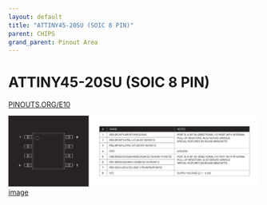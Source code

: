 ```yaml
---
layout: default
title: "ATTINY45-20SU (SOIC 8 PIN)"
parent: CHIPS
grand_parent: Pinout Area
---
```


# ATTINY45-20SU (SOIC 8 PIN)

<a href="https://www.PINOUTS.ORG/E10">PINOUTS.ORG/E10</a>

![image](./assets/145.png)  
[image](./assets/145.png)
